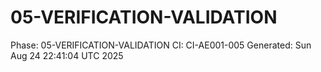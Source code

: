 # 05-VERIFICATION-VALIDATION
Phase: 05-VERIFICATION-VALIDATION
CI: CI-AE001-005
Generated: Sun Aug 24 22:41:04 UTC 2025
